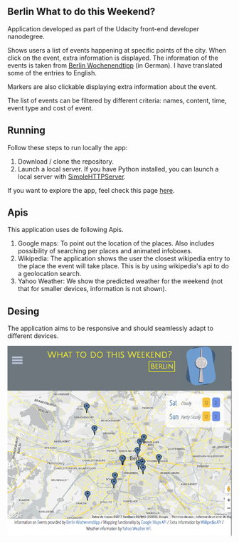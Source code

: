 
## Berlin What to do this Weekend?

Application developed as part of the Udacity front-end developer nanodegree.

Shows users a list of events happening at specific points of the city. When click on the event, extra information is displayed.
The information of the events is taken from [Berlin Wochenendtipp](https://www.berlin.de/wochenend-tipps/) (in German). I have translated some of the entries to English.

Markers are also clickable displaying extra information about the event.

The list of events can be filtered by different criteria: names, content, time, event type and cost of event.

## Running

Follow these steps to run locally the app:
1. Download / clone the repository.
2. Launch a local server. If you have Python installed, you can launch a local server with [SimpleHTTPServer](https://docs.python.org/2/library/simplehttpserver.html).

If you want to explore the app, feel check this page [here](http://htmlpreview.github.io/?https://github.com/jlcoto/front_end/blob/master/projects/google_maps_api/index.html).

## Apis

This application uses de following Apis.
1. Google maps: To point out the location of the places. Also includes possibility of searching per places and animated infoboxes.
2. Wikipedia: The application shows the user the closest wikipedia entry to the place the event will take place. This is by using wikipedia's api to do a geolocation search.
3. Yahoo Weather: We show the predicted weather for the weekend (not that for smaller devices, information is not shown).

## Desing
The application aims to be responsive and should seamlessly adapt to different devices.

![Image of Berlin Weekend application](https://github.com/jlcoto/front_end/blob/master/projects/google_maps_api/img/general_look.png)

